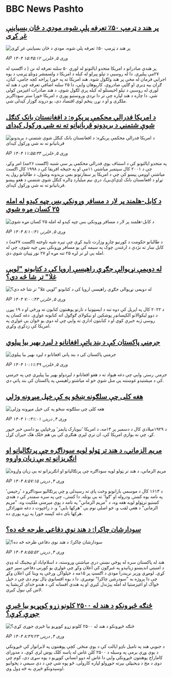 # BBC News Pashto## [پر هند د ټرمپ ۵۰٪ تعرفه پلې شوه، مودي د ځان بسیاینې غږ کړی](https://www.bbc.com/pashto/articles/cm2v7y878epo?at_medium=RSS&at_campaign=rss?at_campaign=githubrss)![پر هند د ټرمپ ۵۰٪ تعرفه پلې شوه، مودي د ځان بسیاینې غږ کړی](https://ichef.bbci.co.uk/ace/ws/240/cpsprodpb/5a71/live/0161d750-835a-11f0-ab3e-bd52082cd0ae.jpg)_AP ۱۴۰۴ وږی ۵, څلرنۍ ۱۵:۴۵:۱۲_پر هندي صادراتو د امریکا متحدو ایالتونو له لوري ۵۰ سلنه تعرفه له نن ( د اګسټ له ۲۷مې پیلېږي. دا له روسیې د تېلو پېرلو له کبله د امریکا د ولسمشر ډونلډ ټرمپ د یوه اجرايي فرمان له مخې پر هند ولګول شوه.
هند امریکا ته په خورا پراخه کچه جامې، کبان، ګران بیه ډبرې او ګاڼې صادروي. کارپوهان وايي، دا ۲۵ سلنه اضافي تعرفه چې د هند له لوري له روسیې د تېلو اخیستلو له کبله پرې لګول شوې، د هند صادرات اغېزمن کولی شي.
دا چاره د هند لپاره چې تر دا نږدې وروستیو پورې د امریکا خورا ستر سوداګریز ملګری و او د نړۍ پنځم لوی اقتصاد دی، یو دروند ګوزار کېدلی شي.## [د امریکا فدرالي محکمې پرېکړه: د افغانستان بانک کنګل شوې شتمني د بریدونو قربانیانو ته نه شي ورکول کېدای](https://www.bbc.com/pashto/articles/cy0q7xqyrndo?at_medium=RSS&at_campaign=rss?at_campaign=githubrss)![د امریکا فدرالي محکمې پرېکړه: د افغانستان بانک کنګل شوې شتمني د بریدونو قربانیانو ته نه شي ورکول کېدای](https://ichef.bbci.co.uk/ace/ws/240/cpsprodpb/e6b1/live/20646c50-832b-11f0-a34f-318be3fb0481.jpg)_AP ۱۴۰۴ وږی ۵, څلرنۍ ۱۱:۵۵:۳۴_په متحدو ایالتونو کې د استناف یوې فدرالي محکمې پر سې شنبه (اګست ۲۶مه) امر وکړ، چې د ۲۰۰۱ کال سپتمبر میاشتې ۱۱مې او په ختیځه افریقا کې د ۱۹۹۸ کال اګست میاشتې اوومې پېښو کې چې د امریکا پر سفارتونو بمي بریدونه وشول، د طالبانو رول په تړاو د افغانستان بانک (ډي‌اې‌بي)، درې نیم میلیارد ډالره کنګل شوې شتمني د هغو پېښو قربانیانو ته نه شي ورکول کېدای.## [د کابل-هلمند پر لار د مسافر وړونکي بس چپه کېدو له امله ۲۵ کسان مړه شوي](https://www.bbc.com/pashto/articles/cwy1rzvdekxo?at_medium=RSS&at_campaign=rss?at_campaign=githubrss)![د کابل-هلمند پر لار د مسافر وړونکي بس چپه کېدو له امله ۲۵ کسان مړه شوي](https://ichef.bbci.co.uk/ace/ws/240/cpsprodpb/3743/live/c4061120-8311-11f0-933f-b3838fce3a56.jpg)_AP ۱۴۰۴ وږی ۵, څلرنۍ ۸:۱۰:۴۱_د طالبانو حکومت د کورنیو چارو وزارت تایید کړې چې تېره شپه ناوخته (اګست ۲۷مه) د کابل ښار ته نژدې د ارغندۍ چوک په سیمه کې یو مسافر وړونکی بس چپه شوی، چې له امله یې لږ تر لږه ۲۵ تنه مړه او ۲۷ نور ټپیان شوي دي.## [له دويمې نړيوالې جګړې راهيسې اروپا کې د کتابونو "لویې غلا" تر شا څه دي؟](https://www.bbc.com/pashto/articles/cn47npl2717o?at_medium=RSS&at_campaign=rss?at_campaign=githubrss)![له دويمې نړيوالې جګړې راهيسې اروپا کې د کتابونو "لویې غلا" تر شا څه دي؟](https://ichef.bbci.co.uk/ace/ws/240/cpsprodpb/f1e6/live/5374b6f0-6e12-11f0-8dbd-f3d32ebd3327.jpg)_AP ۱۴۰۴ وږی ۵, څلرنۍ ۷:۰۰:۴۳_د ۲۰۲۲ کال په اپرېل کې دوه تنه د اېسټونيا د تارتو پوهنتون کتابون ته ورځي او د ۱۹ پېړۍ د دوو ليکوالانو الکېسانډر پوشکين او نېکولای ګوګول اته کتابونه غواړي. دغه کسان په روسي ژبه خبرې کوي او د کتابتون ادارې ته وايي چې له دوی يو ځوان يې غواړی په امريکا کې زدکړې وکړي.## [جرمني پاکستان کې د بند پاتې افغانانو د لېږد بهیر بیا پيلوي](https://www.bbc.com/pashto/articles/c9qy9njrllqo?at_medium=RSS&at_campaign=rss?at_campaign=githubrss)![جرمني پاکستان کې د بند پاتې افغانانو د لېږد بهیر بیا پيلوي](https://ichef.bbci.co.uk/ace/ws/240/cpsprodpb/2676/live/a652f9a0-830b-11f0-ab3e-bd52082cd0ae.jpg)_AP ۱۴۰۴ وږی ۵, څلرنۍ ۱۰:۱۱:۴۹_جرمنۍ رسنۍ وايي چې دغه هېواد ته د هغو افغانانو د لېږدولو بهیر بیا پيلېږي چې په جرمني کې د مېشتېدو غوښتنه یې منل شوې خو له میاشتو راهیسې په پاکستان کې بند پاتې دي.## [هغه کلی چې سلګونه ښځو په کې خپل مېړونه وژلي](https://www.bbc.com/pashto/articles/cr74xgr0378o?at_medium=RSS&at_campaign=rss?at_campaign=githubrss)![هغه کلی چې سلګونه ښځو په کې خپل مېړونه وژلي](https://ichef.bbci.co.uk/ace/ws/240/cpsprodpb/1749/live/86b1f550-81c7-11f0-83cc-c5da98c419b8.png)_AP ۱۴۰۴ وږی ۴, درېنۍ ۱۰:۴۱:۰۱_د ۱۹۲۹میلادي کال د دسمبر پر ۱۴مه، د امریکا 'نیویارک ټایمز' ورځپاڼې یو داسې خبر خپور کړ، چې نه یوازې امریکا کې، ان ترې لېرې هنګري کې یې هم خلک هک حیران کړل.## [مریم الزماني، د هند تر ټولو لویه سوداګره چې پرتګالیانو او انګریزانو ته یې زیان واړوه](https://www.bbc.com/pashto/articles/c98l209erego?at_medium=RSS&at_campaign=rss?at_campaign=githubrss)![مریم الزماني، د هند تر ټولو لویه سوداګره چې پرتګالیانو او انګریزانو ته یې زیان واړوه](https://ichef.bbci.co.uk/ace/ws/240/cpsprodpb/ec7c/live/01baccb0-81ad-11f0-a34f-318be3fb0481.png)_AP ۱۴۰۴ وږی ۴, درېنۍ ۸:۵۷:۱۵_د ۱۶۱۳ کال د موسمي بارانونو وخت پای ته رسېدلی و چې پرتګالیو سوداګرو د 'رحیمي' په نامه یوه کښتۍ ودروله او 'ګوا' ته یې بوتله.
دا کښتۍ، چې په سره سمندر کې د هندي کښتیو ترټولو لویه هغه وه، د "مریم الزماني" په نامه د یوې مېرمنې ملکیت وه.
"مریم الزماني" د هغې لقب و، خو اصلي نوم یې "هرکها بايي" و. د راجپوت د دغه شهزادګۍ هرکها بای دغه کیسه خورا په زړه پورې ده.## [سودارشان چاکرا: د هند نوې دفاعي طرحه څه ده؟](https://www.bbc.com/pashto/articles/cg503jp2rm9o?at_medium=RSS&at_campaign=rss?at_campaign=githubrss)![سودارشان چاکرا: د هند نوې دفاعي طرحه څه ده؟](https://ichef.bbci.co.uk/ace/ws/240/cpsprodpb/b773/live/56fe76b0-825a-11f0-a34f-318be3fb0481.jpg)_AP ۱۴۰۴ وږی ۴, درېنۍ ۸:۵۵:۵۲_هند له پاکستان سره له پوځي نښتې درې میاشتې وروسته، د اسلام‌اباد او بېجېنګ له ډډې د امنیتي اندېښنو زیاتېدو په غبرګون کې اعلان وکړ چې غواړي یو کورنی دفاعي سپر جوړ کړي.
لومړي وزیر نرېندرا مودي د اګسټ پر ۱۵مه د خپلواکۍ ورځې په وینا کې اعلان وکړ چې دا پروژه به "سودرشن چاکرا" نومیږي. دا د یوه افسانوي ډال نوم دی چې د خپل ځواک او اغېزمنتیا له امله پېژندل کېږي او په هندي افسانه کې د هندو خدای کرېشنا په لاس کې نیول کیږي.## [څنګه څېړونکو د هند له ۲۵۰۰ کلونو زړو کوپړیو بیا څېرې جوړې کړې؟](https://www.bbc.com/pashto/articles/cp3erz4e7l4o?at_medium=RSS&at_campaign=rss?at_campaign=githubrss)![څنګه څېړونکو د هند له ۲۵۰۰ کلونو زړو کوپړیو بیا څېرې جوړې کړې؟](https://ichef.bbci.co.uk/ace/ws/240/cpsprodpb/2b79/live/251294d0-7e7a-11f0-96e5-5b061b987076.jpg)_AP ۱۴۰۴ وږی ۴, درېنۍ ۸:۴۹:۲۳_د جنوبي هند په تامیل ناډو ایالت کې د یوې منځنۍ کچې پوهنتون په لابراتوار کې څېړونکي د یوې وړې برمې په وسیله د ۲۵۰۰ کلن غاښ له پاسه کلک پوښ لرې کوي. د مدورای کاماراج پوهنتون څېړونکي وايي دا غاښ له دوو انساني کوپړیو د یوه سړی دی، کوم چې دوی د مخ د ډیجیټلي بېرته جوړولو لپاره کارولی، څو پوه شي چې د دې سیمې د پخوانیو اوسېدونکو څېرې به څه ډول وي.